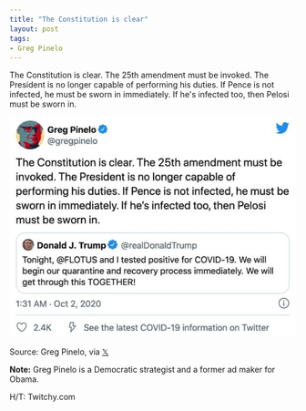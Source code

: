 ```yaml
---
title: "The Constitution is clear"
layout: post
tags:
- Greg Pinelo
---
```


The Constitution is clear. The 25th amendment must be invoked. The President is no longer capable of performing his duties. If Pence is not infected, he must be sworn in immediately. If he's infected too, then Pelosi must be sworn in.

![Greg Pinelo](/assets/2020-10-02-Twitter.jpg "Greg Pinelo: The Constitution is clear")

Source: Greg Pinelo, via [&#x1D54F;](https://x.com)

**Note:** Greg Pinelo is a Democratic strategist and a former ad maker for Obama.

H/T: Twitchy.com
